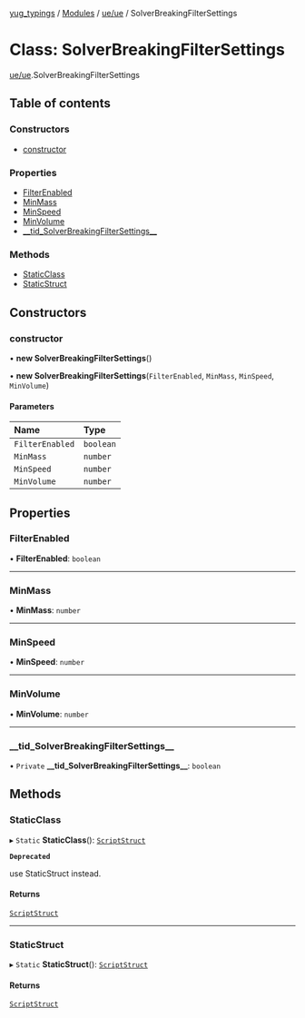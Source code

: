 [yug_typings](../README.md) / [Modules](../modules.md) / [ue/ue](../modules/ue_ue.md) / SolverBreakingFilterSettings

# Class: SolverBreakingFilterSettings

[ue/ue](../modules/ue_ue.md).SolverBreakingFilterSettings

## Table of contents

### Constructors

- [constructor](ue_ue.SolverBreakingFilterSettings.md#constructor)

### Properties

- [FilterEnabled](ue_ue.SolverBreakingFilterSettings.md#filterenabled)
- [MinMass](ue_ue.SolverBreakingFilterSettings.md#minmass)
- [MinSpeed](ue_ue.SolverBreakingFilterSettings.md#minspeed)
- [MinVolume](ue_ue.SolverBreakingFilterSettings.md#minvolume)
- [\_\_tid\_SolverBreakingFilterSettings\_\_](ue_ue.SolverBreakingFilterSettings.md#__tid_solverbreakingfiltersettings__)

### Methods

- [StaticClass](ue_ue.SolverBreakingFilterSettings.md#staticclass)
- [StaticStruct](ue_ue.SolverBreakingFilterSettings.md#staticstruct)

## Constructors

### constructor

• **new SolverBreakingFilterSettings**()

• **new SolverBreakingFilterSettings**(`FilterEnabled`, `MinMass`, `MinSpeed`, `MinVolume`)

#### Parameters

| Name | Type |
| :------ | :------ |
| `FilterEnabled` | `boolean` |
| `MinMass` | `number` |
| `MinSpeed` | `number` |
| `MinVolume` | `number` |

## Properties

### FilterEnabled

• **FilterEnabled**: `boolean`

___

### MinMass

• **MinMass**: `number`

___

### MinSpeed

• **MinSpeed**: `number`

___

### MinVolume

• **MinVolume**: `number`

___

### \_\_tid\_SolverBreakingFilterSettings\_\_

• `Private` **\_\_tid\_SolverBreakingFilterSettings\_\_**: `boolean`

## Methods

### StaticClass

▸ `Static` **StaticClass**(): [`ScriptStruct`](ue_ue.ScriptStruct.md)

**`Deprecated`**

use StaticStruct instead.

#### Returns

[`ScriptStruct`](ue_ue.ScriptStruct.md)

___

### StaticStruct

▸ `Static` **StaticStruct**(): [`ScriptStruct`](ue_ue.ScriptStruct.md)

#### Returns

[`ScriptStruct`](ue_ue.ScriptStruct.md)
